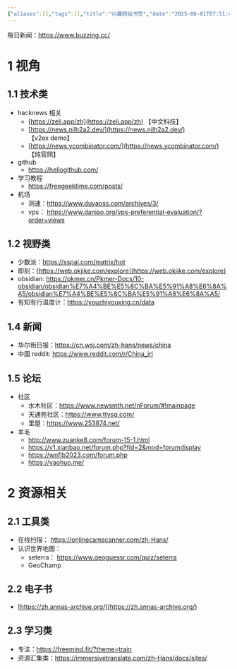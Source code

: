 ```yaml
---
{"aliases":[],"tags":[],"title":"兴趣网站书签","date":"2025-06-01T07:51:42+08:00","date_modify":"2025-09-18T14:47:07+08:00","dg-publish":true,"permalink":"/Publish/102_资源备注/兴趣网站书签/","dgPassFrontmatter":true,"created":"2025-06-01T07:51:42+08:00","updated":"2025-09-18T14:47:07+08:00"}
---
```



每日新闻：<https://www.buzzing.cc/>

# 1 视角

## 1.1 技术类

- hacknews 相关
	- [https://zeli.app/zh](https://zeli.app/zh) 【中文科技】
	- [https://news.nilh2a2.dev/](https://news.nilh2a2.dev/) 【v2ex demo】
	- [https://news.ycombinator.com/](https://news.ycombinator.com/) 【纯官网】
- github
	- <https://hellogithub.com/>
- 学习教程
	- <https://freegeektime.com/posts/>
- 机场
	- 测速：<https://www.duyaoss.com/archives/3/>
	- vps： <https://www.daniao.org/vps-preferential-evaluation/?order=views>

## 1.2 视野类

- 少数派：<https://sspai.com/matrix/hot>
- 即刻：[https://web.okjike.com/explore](https://web.okjike.com/explore)
- obsidian: <https://pkmer.cn/Pkmer-Docs/10-obsidian/obsidian%E7%A4%BE%E5%8C%BA%E5%91%A8%E6%8A%A5/obsidian%E7%A4%BE%E5%8C%BA%E5%91%A8%E6%8A%A5/>
- 有知有行温度计：<https://youzhiyouxing.cn/data>

## 1.4 新闻

- 华尔街日报：<https://cn.wsj.com/zh-hans/news/china>
- 中国 reddit: <https://www.reddit.com/r/China_irl>

## 1.5 论坛

- 社区
	- 水木社区：<https://www.newsmth.net/nForum/#!mainpage>
	- 天通苑社区：<https://www.ttysq.com/>
	- 里屋：<https://www.253874.net/>
- 羊毛
	- <http://www.zuanke8.com/forum-15-1.html>
	- <https://v1.xianbao.net/forum.php?fid=2&mod=forumdisplay>
	- <https://wnflb2023.com/forum.php>
	- <https://yaohuo.me/>

# 2 资源相关

## 2.1 工具类

- 在线扫描： <https://onlinecamscanner.com/zh-Hans/>
- 认识世界地图：
	- seterra： <https://www.geoguessr.com/quiz/seterra>
	- GeoChamp

## 2.2 电子书

- [https://zh.annas-archive.org/](https://zh.annas-archive.org/)

## 2.3 学习类

- 专注：<https://freemind.fit/?theme=train>
- 资源汇集类：<https://immersivetranslate.com/zh-Hans/docs/sites/>
